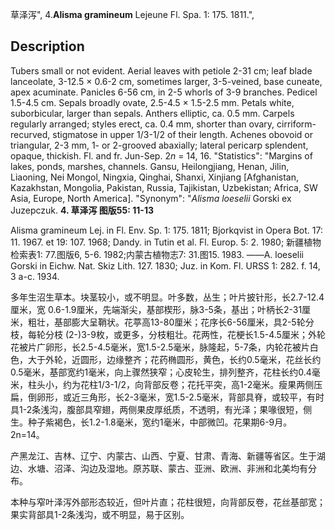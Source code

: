 草泽泻",
4.**Alisma gramineum** Lejeune Fl. Spa. 1: 175. 1811.",

## Description
Tubers small or not evident. Aerial leaves with petiole 2-31 cm; leaf blade lanceolate, 3-12.5 × 0.6-2 cm, sometimes larger, 3-5-veined, base cuneate, apex acuminate. Panicles 6-56 cm, in 2-5 whorls of 3-9 branches. Pedicel 1.5-4.5 cm. Sepals broadly ovate, 2.5-4.5 × 1.5-2.5 mm. Petals white, suborbicular, larger than sepals. Anthers elliptic, ca. 0.5 mm. Carpels regularly arranged; styles erect, ca. 0.4 mm, shorter than ovary, cirriform-recurved, stigmatose in upper 1/3-1/2 of their length. Achenes obovoid or triangular, 2-3 mm, 1- or 2-grooved abaxially; lateral pericarp splendent, opaque, thickish. Fl. and fr. Jun-Sep. 2*n* = 14, 16.
  "Statistics": "Margins of lakes, ponds, marshes, channels. Gansu, Heilongjiang, Henan, Jilin, Liaoning, Nei Mongol, Ningxia, Qinghai, Shanxi, Xinjiang [Afghanistan, Kazakhstan, Mongolia, Pakistan, Russia, Tajikistan, Uzbekistan; Africa, SW Asia, Europe, North America].
  "Synonym": "*Alisma loeselii* Gorski ex Juzepczuk.
**4. 草泽泻 图版55: 11-13**

Alisma gramineum Lej. in Fl. Env. Sp. 1: 175. 1811; Bjorkqvist in Opera Bot. 17: 11. 1967. et 19: 107. 1968; Dandy. in Tutin et al. Fl. Europ. 5: 2. 1980; 新疆植物检索表1: 77.图版6, 5-6. 1982;内蒙古植物志7: 31.图15. 1983. ——A. loeselii Gorski in Eichw. Nat. Skiz Lith. 127. 1830; Juz. in Kom. Fl. URSS 1: 282. f. 14, 3 a-c. 1934.

多年生沼生草本。块茎较小，或不明显。叶多数，丛生；叶片披针形，长2.7-12.4厘米，宽 0.6-1.9厘米，先端渐尖，基部楔形，脉3-5条，基出；叶柄长2-31厘米，粗壮，基部膨大呈鞘状。花葶高13-80厘米；花序长6-56厘米，具2-5轮分枝，每轮分枝 (2-)3-9枚，或更多，分枝粗壮。花两性，花梗长1.5-4.5厘米；外轮花被片广卵形，长2.5-4.5毫米，宽1.5-2.5毫米，脉隆起，5-7条，内轮花被片白色，大于外轮，近圆形，边缘整齐；花药椭圆形，黄色，长约0.5毫米，花丝长约0.5毫米，基部宽约1毫米，向上骤然狭窄；心皮轮生，排列整齐，花柱长约0.4毫米，柱头小，约为花柱1/3-1/2，向背部反卷；花托平突，高1-2毫米。瘦果两侧压扁，倒卵形，或近三角形，长2-3毫米，宽1.5-2.5毫米，背部具脊，或较平，有时具1-2条浅沟，腹部具窄翅，两侧果皮厚纸质，不透明，有光泽；果喙很短，侧生。种子紫褐色，长1.2-1.8毫米，宽约1毫米，中部微凹。花果期6-9月。2n=14。

产黑龙江、吉林、辽宁、内蒙古、山西、宁夏、甘肃、青海、新疆等省区。生于湖边、水塘、沼泽、沟边及湿地。原苏联、蒙古、亚洲、欧洲、非洲和北美均有分布。

本种与窄叶泽泻外部形态较近，但叶片直；花柱很短，向背部反卷，花丝基部宽；果实背部具1-2条浅沟，或不明显，易于区别。
